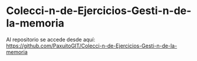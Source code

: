 # Colecci-n-de-Ejercicios-Gesti-n-de-la-memoria

Al repositorio se accede desde aquí: https://github.com/PaxuitoGIT/Colecci-n-de-Ejercicios-Gesti-n-de-la-memoria
